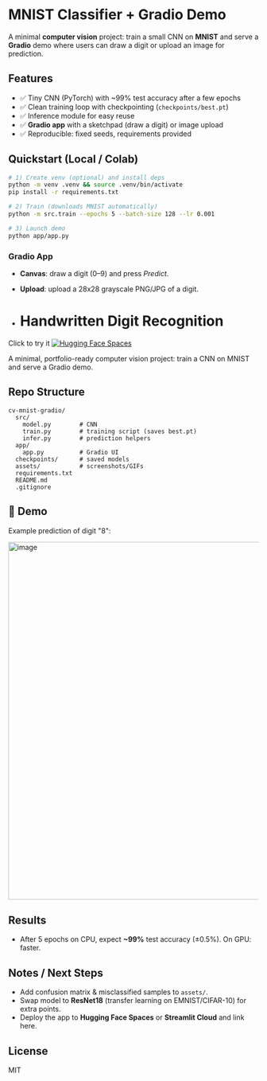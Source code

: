 # MNIST Classifier + Gradio Demo

A minimal **computer vision** project: train a small CNN on **MNIST** and serve a **Gradio** demo where users can draw a digit or upload an image for prediction.

## Features
- ✅ Tiny CNN (PyTorch) with ~99% test accuracy after a few epochs
- ✅ Clean training loop with checkpointing (`checkpoints/best.pt`)
- ✅ Inference module for easy reuse
- ✅ **Gradio app** with a sketchpad (draw a digit) or image upload
- ✅ Reproducible: fixed seeds, requirements provided

## Quickstart (Local / Colab)
```bash
# 1) Create venv (optional) and install deps
python -m venv .venv && source .venv/bin/activate
pip install -r requirements.txt

# 2) Train (downloads MNIST automatically)
python -m src.train --epochs 5 --batch-size 128 --lr 0.001

# 3) Launch demo
python app/app.py
```

### Gradio App
- **Canvas**: draw a digit (0–9) and press *Predict*.
- **Upload**: upload a 28x28 grayscale PNG/JPG of a digit.

- # Handwritten Digit Recognition

Click to try it
[![Hugging Face Spaces](https://img.shields.io/badge/🤗-Open%20in%20Hugging%20Face%20Spaces-blue)](https://huggingface.co/spaces/wa1thyy/handwritten-digit-recognition)

A minimal, portfolio-ready computer vision project: train a CNN on MNIST and serve a Gradio demo.



## Repo Structure
```
cv-mnist-gradio/
  src/
    model.py        # CNN
    train.py        # training script (saves best.pt)
    infer.py        # prediction helpers
  app/
    app.py          # Gradio UI
  checkpoints/      # saved models 
  assets/           # screenshots/GIFs 
  requirements.txt
  README.md
  .gitignore
```
## 📸 Demo
Example prediction of digit "8":

<img width="1280" height="719" alt="image" src="https://github.com/user-attachments/assets/92117b8f-4f11-4427-a1c2-f14542f74b74" />


## Results
- After 5 epochs on CPU, expect **~99%** test accuracy (±0.5%). On GPU: faster.

## Notes / Next Steps
- Add confusion matrix & misclassified samples to `assets/`.
- Swap model to **ResNet18** (transfer learning on EMNIST/CIFAR-10) for extra points.
- Deploy the app to **Hugging Face Spaces** or **Streamlit Cloud** and link here.

## License
MIT
